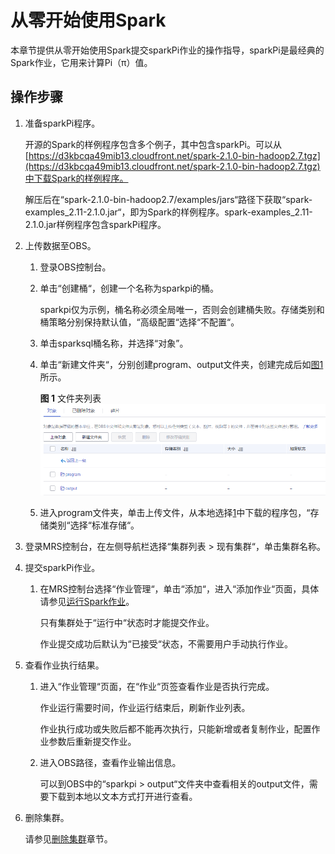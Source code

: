 # 从零开始使用Spark<a name="ZH-CN_TOPIC_0173178541"></a>

本章节提供从零开始使用Spark提交sparkPi作业的操作指导，sparkPi是最经典的Spark作业，它用来计算Pi（π）值。

## 操作步骤<a name="sd2a57331ab704780bbe437bd73c7c8de"></a>

1.  <a name="l73a12356415f4048981acfcdd6579007"></a>准备sparkPi程序。

    开源的Spark的样例程序包含多个例子，其中包含sparkPi。可以从[https://d3kbcqa49mib13.cloudfront.net/spark-2.1.0-bin-hadoop2.7.tgz](https://d3kbcqa49mib13.cloudfront.net/spark-2.1.0-bin-hadoop2.7.tgz)中下载Spark的样例程序。

    解压后在“spark-2.1.0-bin-hadoop2.7/examples/jars“路径下获取“spark-examples\_2.11-2.1.0.jar“，即为Spark的样例程序。spark-examples\_2.11-2.1.0.jar样例程序包含sparkPi程序。

2.  上传数据至OBS。
    1.  登录OBS控制台。
    2.  单击“创建桶“，创建一个名称为sparkpi的桶。

        sparkpi仅为示例，桶名称必须全局唯一，否则会创建桶失败。存储类别和桶策略分别保持默认值，“高级配置“选择“不配置“。

    3.  单击sparksql桶名称，并选择“对象”。
    4.  单击“新建文件夹“，分别创建program、output文件夹，创建完成后如[图1](#feb7f851ced0f44e9aafe1d249526e5b6)所示。

        **图 1**  文件夹列表<a name="feb7f851ced0f44e9aafe1d249526e5b6"></a>  
        ![](figures/文件夹列表.png "文件夹列表")

    5.  进入program文件夹，单击上传文件，从本地选择[1](#l73a12356415f4048981acfcdd6579007)中下载的程序包，“存储类别“选择“标准存储“。

3.  登录MRS控制台，在左侧导航栏选择“集群列表 \> 现有集群“，单击集群名称。
4.  提交sparkPi作业。
    1.  在MRS控制台选择“作业管理“，单击“添加“，进入“添加作业“页面，具体请参见[运行Spark作业](运行Spark作业.md)。

        只有集群处于“运行中“状态时才能提交作业。

        作业提交成功后默认为“已接受“状态，不需要用户手动执行作业。

5.  查看作业执行结果。
    1.  进入“作业管理“页面，在“作业“页签查看作业是否执行完成。

        作业运行需要时间，作业运行结束后，刷新作业列表。

        作业执行成功或失败后都不能再次执行，只能新增或者复制作业，配置作业参数后重新提交作业。

    2.  进入OBS路径，查看作业输出信息。

        可以到OBS中的“sparkpi \> output“文件夹中查看相关的output文件，需要下载到本地以文本方式打开进行查看。

6.  删除集群。

    请参见[删除集群](删除集群.md)章节。


